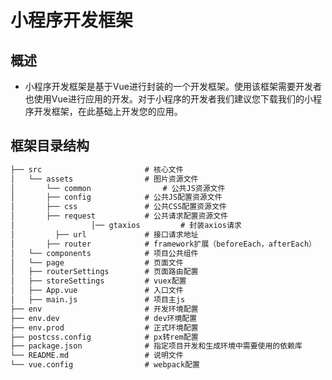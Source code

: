 # 小程序开发框架

<a name="dncbX"></a>
## 概述
- 小程序开发框架是基于Vue进行封装的一个开发框架。使用该框架需要开发者也使用Vue进行应用的开发。对于小程序的开发者我们建议您下载我们的小程序开发框架，在此基础上开发您的应用。



## 框架目录结构


```markdown
├── src                       # 核心文件
│   └── assets                # 图片资源文件
│		└── common                # 公共JS资源文件
│       ├── config            # 公共JS配置资源文件
│       ├── css               # 公共CSS配置资源文件
│       ├── request           # 公共请求配置资源文件
│				  │── gtaxios         # 封装axios请求
│         ├── url             # 接口请求地址
│       ├── router            # framework扩展（beforeEach，afterEach）
│   └── components            # 项目公共组件
│   └── page                  # 页面文件
│   ├── routerSettings        # 页面路由配置
│   ├── storeSettings         # vuex配置
│   ├── App.vue               # 入口文件
│   ├── main.js               # 项目主js
├── env                       # 开发环境配置
├── env.dev                   # dev环境配置
├── env.prod                  # 正式环境配置
├── postcss.config            # px转rem配置
├── package.json              # 指定项目开发和生成环境中需要使用的依赖库
└── README.md                 # 说明文件
└── vue.config                # webpack配置
```

<br />





